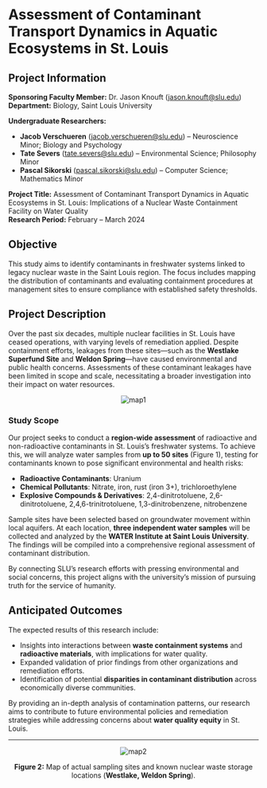 # Assessment of Contaminant Transport Dynamics in Aquatic Ecosystems in St. Louis

## Project Information
**Sponsoring Faculty Member:** Dr. Jason Knouft ([jason.knouft@slu.edu](mailto:jason.knouft@slu.edu))  
**Department:** Biology, Saint Louis University  

**Undergraduate Researchers:**  
- **Jacob Verschueren** ([jacob.verschueren@slu.edu](mailto:jacob.verschueren@slu.edu)) – Neuroscience Minor; Biology and Psychology  
- **Tate Severs** ([tate.severs@slu.edu](mailto:tate.severs@slu.edu)) – Environmental Science; Philosophy Minor  
- **Pascal Sikorski** ([pascal.sikorski@slu.edu](mailto:pascal.sikorski@slu.edu)) – Computer Science; Mathematics Minor  

**Project Title:** Assessment of Contaminant Transport Dynamics in Aquatic Ecosystems in St. Louis: Implications of a Nuclear Waste Containment Facility on Water Quality  
**Research Period:** February – March 2024  

## Objective
This study aims to identify contaminants in freshwater systems linked to legacy nuclear waste in the Saint Louis region. The focus includes mapping the distribution of contaminants and evaluating containment procedures at management sites to ensure compliance with established safety thresholds.

## Project Description
Over the past six decades, multiple nuclear facilities in St. Louis have ceased operations, with varying levels of remediation applied. Despite containment efforts, leakages from these sites—such as the **Westlake Superfund Site** and **Weldon Spring**—have caused environmental and public health concerns. Assessments of these contaminant leakages have been limited in scope and scale, necessitating a broader investigation into their impact on water resources.

<div align="center">
  <img src="https://github.com/user-attachments/assets/a3d793ab-cfeb-4bd4-8c74-f1df5a20b40b" alt="map1">
</div>

### Study Scope
Our project seeks to conduct a **region-wide assessment** of radioactive and non-radioactive contaminants in St. Louis’s freshwater systems. To achieve this, we will analyze water samples from **up to 50 sites** (Figure 1), testing for contaminants known to pose significant environmental and health risks:

- **Radioactive Contaminants**: Uranium  
- **Chemical Pollutants**: Nitrate, iron, rust (iron 3+), trichloroethylene  
- **Explosive Compounds & Derivatives**: 2,4-dinitrotoluene, 2,6-dinitrotoluene, 2,4,6-trinitrotoluene, 1,3-dinitrobenzene, nitrobenzene  

Sample sites have been selected based on groundwater movement within local aquifers. At each location, **three independent water samples** will be collected and analyzed by the **WATER Institute at Saint Louis University**. The findings will be compiled into a comprehensive regional assessment of contaminant distribution.

By connecting SLU’s research efforts with pressing environmental and social concerns, this project aligns with the university’s mission of pursuing truth for the service of humanity.

## Anticipated Outcomes
The expected results of this research include:

- Insights into interactions between **waste containment systems** and **radioactive materials**, with implications for water quality.  
- Expanded validation of prior findings from other organizations and remediation efforts.  
- Identification of potential **disparities in contaminant distribution** across economically diverse communities.

By providing an in-depth analysis of contamination patterns, our research aims to contribute to future environmental policies and remediation strategies while addressing concerns about **water quality equity** in St. Louis.

---

<div align="center">
  <img src="https://github.com/user-attachments/assets/9b311bca-391f-4003-bce2-70d26b5cda4f" alt="map2">
</div>
<p align="center">
  <strong>Figure 2:</strong> Map of actual sampling sites and known nuclear waste storage locations (<strong>Westlake, Weldon Spring</strong>).
</p>

